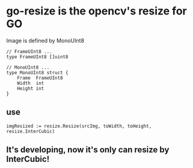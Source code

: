 # go-resize is the opencv's resize for GO

Image is defined by MonoUInt8

```
// FrameUInt8 ...
type FrameUInt8 []uint8

// MonoUInt8 ...
type MonoUInt8 struct {
	Frame  FrameUInt8
	Width  int
	Height int
}
```
## use

```
imgResized := resize.Resize(srcImg, toWidth, toHeight, resize.InterCubic)
```

## It's developing, now it's only can resize by InterCubic!